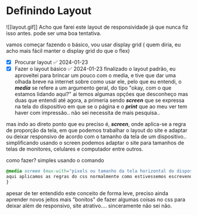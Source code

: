 # Definindo Layout

![[layout.gif]]
Acho que farei este layout de responsividade
já que nunca fiz isso antes. pode ser uma boa tentativa.

vamos começar fazendo o básico, vou usar display grid ( quem diria, eu acho mais fácil manter o display grid do que o flex)

- [x] Procurar layout ✅ 2024-01-23
- [x] Fazer o layout básico ✅ 2024-01-23
finalizado o layout padrão, eu aproveitei para brincar um pouco com o media, e tive que dar uma olhada breve na internet sobre como usar ele, pelo que eu entendi, o ***media*** se refere a um argumento geral, do tipo "okay, com o que estamos lidando aqui?" ai temos algumas opções que desconheço mas duas que entendi até agora, a primeria sendo ***screen*** que se expressa na tela do dispositivo em que se o página e o ***print*** que ao meu ver tem haver com impressão.. não sei necessita de mais pesquisa..

mas indo ao direto ponto que eu preciso é, ***screen***, onde aplica-se a regra de proporção da tela, em que podemos trabalhar o layout do site e adaptar ou deixar responsivo de acordo com o tamanho da tela de um dispositivo.. simplificando usando o screen podemos adaptar o site para tamanhos de telas de monitores, celulares e computador entre outros.

como fazer? simples usando o comando 
``` css
@media screen (max-with="pixels ou tamanho da tela horizontal do dispostivo"){
aqui aplicamos as regras do css normalmente como estivessemos escrevendo regras de css basicas, então podemos manipular as regras e deixar responsivo nosso site de acordo com necessidade do projeto.
}
```

apesar de ter entendido este conceito de forma leve, preciso ainda aprender novos jeitos mais "bonitos" de fazer algumas coisas no css para deixar além de responsivo, site atrativo.... sinceramente não sei não.